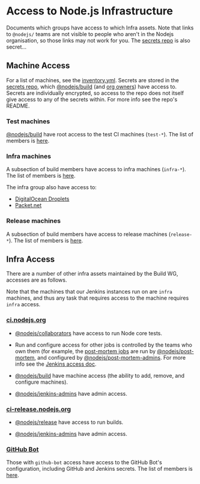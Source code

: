 # Access to Node.js Infrastructure

Documents which groups have access to which Infra assets. Note that links to
`@nodejs/` teams are not visible to people who aren't in the Nodejs
organisation, so those links may not work for you. The [secrets repo][] is also
secret...

## Machine Access

For a list of machines, see the [inventory.yml][]. Secrets are stored in the
[secrets repo][], which [@nodejs/build][] (and [org owners][]) have access to.
Secrets are individually encrypted, so access to the repo does not itself
give access to any of the secrets within. For more info see the repo's README.

### Test machines

[@nodejs/build][] have root access to the test CI machines (`test-*`). The list
of members is [here][Build WG Members].

### Infra machines

A subsection of build members have access to infra machines
(`infra-*`). The list of members is [here][Infra Admins].

The infra group also have access to:
- [DigitalOcean Droplets][]
- [Packet.net][]

### Release machines

A subsection of build members have access to release machines
(`release-*`). The list of members is [here][Release Admins].

## Infra Access

There are a number of other infra assets maintained by the Build WG, accesses
are as follows.

Note that the machines that our Jenkins instances run on are `infra` machines,
and thus any task that requires access to the machine requires `infra` access.

### [ci.nodejs.org](ci.nodejs.org)

- [@nodejs/collaborators][] have access to run Node core tests.

- Run and configure access for other jobs is controlled by the teams who own them
(for example, the [post-mortem jobs][] are run by [@nodejs/post-mortem][], and
configured by [@nodejs/post-mortem-admins][]. For more info see the [Jenkins
access doc][].

- [@nodejs/build][] have machine access (the ability to add, remove, and
configure machines).

- [@nodejs/jenkins-admins][] have admin access.

### [ci-release.nodejs.org](ci-release.nodejs.org)

- [@nodejs/release][] have access to run builds.

- [@nodejs/jenkins-admins][] have admin access.

### [GitHub Bot][]

Those with `github-bot` access have access to the GitHub Bot's configuration,
including GitHub and Jenkins secrets. The list of members is
[here][GitHub Bot Admins].


[@nodejs/build]: https://github.com/orgs/nodejs/teams/build/members
[@nodejs/collaborators]: https://github.com/orgs/nodejs/teams/collaborators/members
[@nodejs/jenkins-admins]: https://github.com/orgs/nodejs/teams/jenkins-admins/members
[@nodejs/post-mortem-admins]: https://github.com/orgs/nodejs/teams/post-mortem-admins/members
[@nodejs/post-mortem]: https://github.com/orgs/nodejs/teams/post-mortem/members
[@nodejs/release]: https://github.com/orgs/nodejs/teams/release/members
[Build WG Members]: /README.md#build-wg-members
[GitHub Bot Admins]: /README.md#github-bot-admins
[Infra Admins]: /README.md#infra-admins
[Jenkins access doc]: /doc/process/jenkins_job_configuration_access.md
[Release Admins]: /README.md#release-admins
[GitHub Bot]: https://github.com/nodejs/github-bot
[inventory.yml]: /ansible/inventory.yml
[org owners]: https://github.com/orgs/nodejs/people?utf8=%E2%9C%93&query=%20role%3Aowner
[post-mortem jobs]: https://ci.nodejs.org/view/post-mortem/
[secrets repo]: https://github.com/nodejs/secrets
[DigitalOcean Droplets]: https://cloud.digitalocean.com/droplets
[Packet.net]: https://app.packet.net/portal
